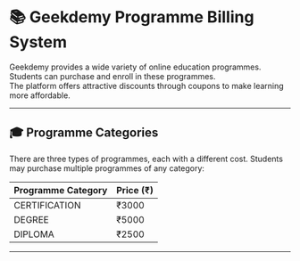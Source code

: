 
# 📚 Geekdemy Programme Billing System

Geekdemy provides a wide variety of online education programmes. Students can purchase and enroll in these programmes.  
The platform offers attractive discounts through coupons to make learning more affordable.

---

## 🎓 Programme Categories

There are three types of programmes, each with a different cost. Students may purchase multiple programmes of any category:

| Programme Category | Price (₹) |
|--------------------|-----------|
| CERTIFICATION      | ₹3000     |
| DEGREE             | ₹5000     |
| DIPLOMA            | ₹2500     |

---
